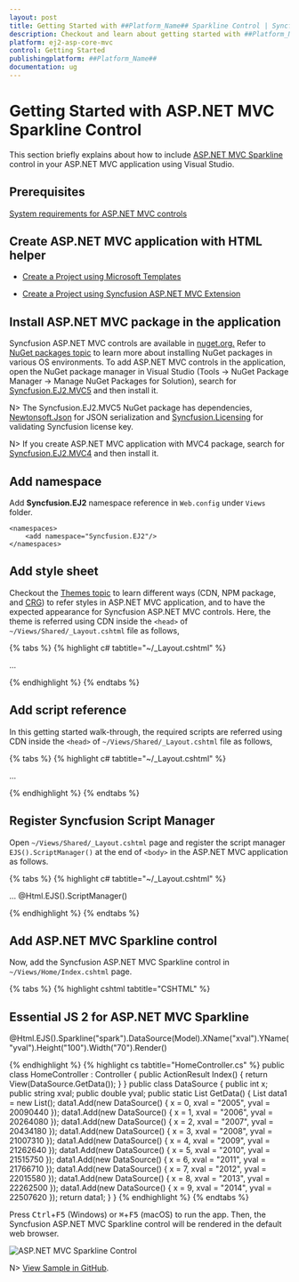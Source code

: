 ```yaml
---
layout: post
title: Getting Started with ##Platform_Name## Sparkline Control | Syncfusion
description: Checkout and learn about getting started with ##Platform_Name## Sparkline control of Syncfusion Essential JS 2 and more details.
platform: ej2-asp-core-mvc
control: Getting Started
publishingplatform: ##Platform_Name##
documentation: ug
---
```



# Getting Started with ASP.NET MVC Sparkline Control

This section briefly explains about how to include [ASP.NET MVC Sparkline](https://www.syncfusion.com/aspnet-mvc-ui-controls/sparkline) control in your ASP.NET MVC application using Visual Studio.

## Prerequisites

[System requirements for ASP.NET MVC controls](https://ej2.syncfusion.com/aspnetmvc/documentation/system-requirements)

## Create ASP.NET MVC application with HTML helper

* [Create a Project using Microsoft Templates](https://docs.microsoft.com/en-us/aspnet/core/tutorials/first-mvc-app/start-mvc?view=aspnetcore-6.0&tabs=visual-studio)

* [Create a Project using Syncfusion ASP.NET MVC Extension](https://ej2.syncfusion.com/aspnetmvc/documentation/getting-started/project-template)

## Install ASP.NET MVC package in the application

Syncfusion ASP.NET MVC controls are available in [nuget.org.](https://www.nuget.org/packages?q=syncfusion.EJ2) Refer to [NuGet packages topic](https://ej2.syncfusion.com/aspnetmvc/documentation/nuget-packages) to learn more about installing NuGet packages in various OS environments. To add ASP.NET MVC controls in the application, open the NuGet package manager in Visual Studio (Tools → NuGet Package Manager → Manage NuGet Packages for Solution), search for [Syncfusion.EJ2.MVC5](https://www.nuget.org/packages/Syncfusion.EJ2.MVC5) and then install it.

N> The Syncfusion.EJ2.MVC5 NuGet package has dependencies, [Newtonsoft.Json](https://www.nuget.org/packages/Newtonsoft.Json/) for JSON serialization and [Syncfusion.Licensing](https://www.nuget.org/packages/Syncfusion.Licensing/) for validating Syncfusion license key.

N> If you create ASP.NET MVC application with MVC4 package, search for [Syncfusion.EJ2.MVC4](https://www.nuget.org/packages/Syncfusion.EJ2.MVC4) and then install it. 

## Add namespace

Add **Syncfusion.EJ2** namespace reference in `Web.config` under `Views` folder.

```
<namespaces>
    <add namespace="Syncfusion.EJ2"/>
</namespaces>
```

## Add style sheet

Checkout the [Themes topic](https://ej2.syncfusion.com/aspnetmvc/documentation/appearance/theme) to learn different ways (CDN, NPM package, and [CRG](https://ej2.syncfusion.com/aspnetmvc/documentation/common/custom-resource-generator)) to refer styles in ASP.NET MVC application, and to have the expected appearance for Syncfusion ASP.NET MVC controls. Here, the theme is referred using CDN inside the `<head>` of `~/Views/Shared/_Layout.cshtml` file as follows,

{% tabs %}
{% highlight c# tabtitle="~/_Layout.cshtml" %}

<head>
    ...
    <!-- Syncfusion ASP.NET MVC controls styles -->
    <link rel="stylesheet" href="https://cdn.syncfusion.com/ej2/{{ site.ej2version }}/fluent.css" />
</head>

{% endhighlight %}
{% endtabs %}

## Add script reference

In this getting started walk-through, the required scripts are referred using CDN inside the `<head>` of `~/Views/Shared/_Layout.cshtml` file as follows,

{% tabs %}
{% highlight c# tabtitle="~/_Layout.cshtml" %}

<head>
    ...
    <!-- Syncfusion ASP.NET MVC controls scripts -->
    <script src="https://cdn.syncfusion.com/ej2/{{ site.ej2version }}/dist/ej2.min.js"></script>
</head>

{% endhighlight %}
{% endtabs %}

## Register Syncfusion Script Manager

Open `~/Views/Shared/_Layout.cshtml` page and register the script manager `EJS().ScriptManager()` at the end of `<body>` in the ASP.NET MVC application as follows. 

{% tabs %}
{% highlight c# tabtitle="~/_Layout.cshtml" %}

<body>
...
    <!-- Syncfusion ASP.NET MVC Script Manager -->
    @Html.EJS().ScriptManager()
</body>

{% endhighlight %}
{% endtabs %}

## Add ASP.NET MVC Sparkline control

Now, add the Syncfusion ASP.NET MVC Sparkline control in `~/Views/Home/Index.cshtml` page.

{% tabs %}
{% highlight cshtml tabtitle="CSHTML" %}

<h2> Essential JS 2 for ASP.NET MVC Sparkline </h2>
@Html.EJS().Sparkline("spark").DataSource(Model).XName("xval").YName("yval").Height("100").Width("70").Render()

{% endhighlight %}
{% highlight cs tabtitle="HomeController.cs" %}
public class HomeController : Controller
{
    public ActionResult Index()
    {
        return View(DataSource.GetData());
    }
}
public class DataSource
{
    public int x;
    public string xval;
    public double yval;
    public static List<DataSource> GetData()
    {
        List<DataSource> data1 = new List<DataSource>();
        data1.Add(new DataSource() { x = 0, xval = "2005", yval = 20090440 });
        data1.Add(new DataSource() { x = 1, xval = "2006", yval = 20264080 });
        data1.Add(new DataSource() { x = 2, xval = "2007", yval = 20434180 });
        data1.Add(new DataSource() { x = 3, xval = "2008", yval = 21007310 });
        data1.Add(new DataSource() { x = 4, xval = "2009", yval = 21262640 });
        data1.Add(new DataSource() { x = 5, xval = "2010", yval = 21515750 });
        data1.Add(new DataSource() { x = 6, xval = "2011", yval = 21766710 });
        data1.Add(new DataSource() { x = 7, xval = "2012", yval = 22015580 });
        data1.Add(new DataSource() { x = 8, xval = "2013", yval = 22262500 });
        data1.Add(new DataSource() { x = 9, xval = "2014", yval = 22507620 });
        return data1;
    }
}
{% endhighlight %}
{% endtabs %}

Press <kbd>Ctrl</kbd>+<kbd>F5</kbd> (Windows) or <kbd>⌘</kbd>+<kbd>F5</kbd> (macOS) to run the app. Then, the Syncfusion ASP.NET MVC Sparkline control will be rendered in the default web browser.

![ASP.NET MVC Sparkline Control](images/sparkline.png)

N> [View Sample in GitHub](https://github.com/SyncfusionExamples/ASP-NET-MVC-Getting-Started-Examples/tree/main/Sparkline/ASP.NET%20MVC%20Razor%20Examples).